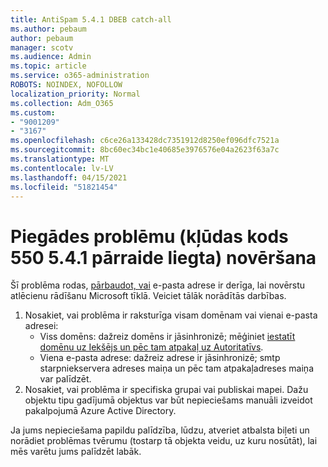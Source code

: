 ```yaml
---
title: AntiSpam 5.4.1 DBEB catch-all
ms.author: pebaum
author: pebaum
manager: scotv
ms.audience: Admin
ms.topic: article
ms.service: o365-administration
ROBOTS: NOINDEX, NOFOLLOW
localization_priority: Normal
ms.collection: Adm_O365
ms.custom:
- "9001209"
- "3167"
ms.openlocfilehash: c6ce26a133428dc7351912d8250ef096dfc7521a
ms.sourcegitcommit: 8bc60ec34bc1e40685e3976576e04a2623f63a7c
ms.translationtype: MT
ms.contentlocale: lv-LV
ms.lasthandoff: 04/15/2021
ms.locfileid: "51821454"
---
```

# <a name="fix-delivery-issues-for-error-code-550-541-relay-access-denied"></a>Piegādes problēmu (kļūdas kods 550 5.4.1 pārraide liegta) novēršana

Šī problēma rodas, [pārbaudot, vai](https://docs.microsoft.com/exchange/mail-flow-best-practices/use-directory-based-edge-blocking) e-pasta adrese ir derīga, lai novērstu atlēcienu rādīšanu Microsoft tīklā. Veiciet tālāk norādītās darbības.

1. Nosakiet, vai problēma ir raksturīga visam domēnam vai vienai e-pasta adresei:
    - Viss domēns: dažreiz domēns ir jāsinhronizē; mēģiniet [iestatīt domēnu uz Iekšējs un pēc tam atpakaļ uz Autoritatīvs](https://docs.microsoft.com/exchange/mail-flow-best-practices/manage-accepted-domains/manage-accepted-domains).
    - Viena e-pasta adrese: dažreiz adrese ir jāsinhronizē; smtp starpniekservera adreses maiņa un pēc tam atpakaļadreses maiņa var palīdzēt.
2. Nosakiet, vai problēma ir specifiska grupai vai publiskai mapei. Dažu objektu tipu gadījumā objektus var būt nepieciešams manuāli izveidot pakalpojumā Azure Active Directory.

Ja jums nepieciešama papildu palīdzība, lūdzu, atveriet atbalsta biļeti un norādiet problēmas tvērumu (tostarp tā objekta veidu, uz kuru nosūtāt), lai mēs varētu jums palīdzēt labāk.
